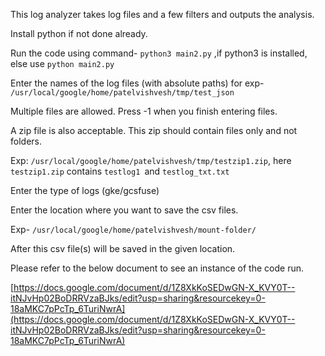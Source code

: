 This log analyzer takes log files and a few filters and outputs the analysis.

Install python if not done already.

Run the code using command- 
`python3 main2.py` ,if python3 is installed,
else use `python main2.py`

Enter the names of the log files (with absolute paths)
for exp- `/usr/local/google/home/patelvishvesh/tmp/test_json`

Multiple files are allowed.
Press -1 when you finish entering files.

A zip file is also acceptable. This zip should contain files only and not folders.

Exp: `/usr/local/google/home/patelvishvesh/tmp/testzip1.zip`, here `testzip1.zip` contains `testlog1 `and `testlog_txt.txt`



Enter the type of logs (gke/gcsfuse)


Enter the location where you want to save the csv files.

Exp- `/usr/local/google/home/patelvishvesh/mount-folder/`

After this csv file(s) will be saved in the given location.

Please refer to the below document to see an instance of the code run.

[https://docs.google.com/document/d/1Z8XkKoSEDwGN-X_KVY0T--itNJvHp02BoDRRVzaBJks/edit?usp=sharing&resourcekey=0-18aMKC7pPcTp_6TuriNwrA](https://docs.google.com/document/d/1Z8XkKoSEDwGN-X_KVY0T--itNJvHp02BoDRRVzaBJks/edit?usp=sharing&resourcekey=0-18aMKC7pPcTp_6TuriNwrA)

